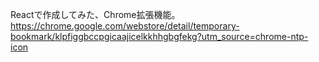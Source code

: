 Reactで作成してみた、Chrome拡張機能。
https://chrome.google.com/webstore/detail/temporary-bookmark/klpfiggbccpgicaajicelkkhhgbgfekg?utm_source=chrome-ntp-icon
